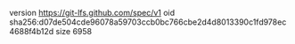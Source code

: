 version https://git-lfs.github.com/spec/v1
oid sha256:d07de504cde96078a59703ccb0bc766cbe2d4d8013390c1fd978ec4688f4b12d
size 6958
